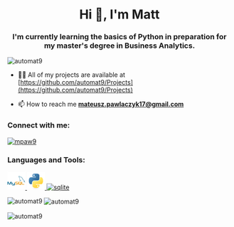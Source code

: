 <h1 align="center">Hi 👋, I'm Matt</h1>
<h3 align="center">I'm currently learning the basics of Python in preparation for my master's degree in Business Analytics.</h3>

<p align="left"> <img src="https://komarev.com/ghpvc/?username=automat9&label=Profile%20views&color=4c0b21&style=flat" alt="automat9" /> </p>

- 👨‍💻 All of my projects are available at [https://github.com/automat9/Projects](https://github.com/automat9/Projects)

- 📫 How to reach me **mateusz.pawlaczyk17@gmail.com**

<h3 align="left">Connect with me:</h3>
<p align="left">
<a href="https://linkedin.com/in/mpaw9" target="blank"><img align="center" src="https://raw.githubusercontent.com/rahuldkjain/github-profile-readme-generator/master/src/images/icons/Social/linked-in-alt.svg" alt="mpaw9" height="30" width="40" /></a>
</p>

<h3 align="left">Languages and Tools:</h3>
<p align="left"> <a href="https://www.mysql.com/" target="_blank" rel="noreferrer"> <img src="https://raw.githubusercontent.com/devicons/devicon/master/icons/mysql/mysql-original-wordmark.svg" alt="mysql" width="40" height="40"/> </a> <a href="https://www.python.org" target="_blank" rel="noreferrer"> <img src="https://raw.githubusercontent.com/devicons/devicon/master/icons/python/python-original.svg" alt="python" width="40" height="40"/> </a> <a href="https://www.sqlite.org/" target="_blank" rel="noreferrer"> <img src="https://www.vectorlogo.zone/logos/sqlite/sqlite-icon.svg" alt="sqlite" width="40" height="40"/> </a> </p>

<p><img align="left" src="https://github-readme-stats.vercel.app/api/top-langs?username=automat9&show_icons=true&theme=dark&title_color=ffffff&text_color=ffffff&bg_color=151515&locale=en&layout=compact" alt="automat9" /></p>

<p>&nbsp;<img align="center" src="https://github-readme-stats.vercel.app/api?username=automat9&show_icons=true&theme=dark&title_color=ffffff&text_color=ffffff&bg_color=4c0b21&locale=en" alt="automat9" /></p>

<p><img align="center" src="https://github-readme-streak-stats.herokuapp.com/?user=automat9&theme=dark" alt="automat9" /></p>

